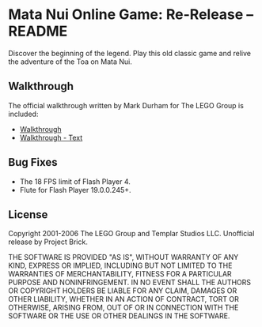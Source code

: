 # Mata Nui Online Game: Re-Release – README

Discover the beginning of the legend. Play this old classic game and relive the adventure of the Toa on Mata Nui.


## Walkthrough

The official walkthrough written by Mark Durham for The LEGO Group is included:

-   [Walkthrough](Walkthrough/Mata%20Nui%20Walkthrough.pdf)
-   [Walkthrough - Text](Walkthrough/Text%20Walkthrough.pdf)


## Bug Fixes

-   The 18 FPS limit of Flash Player 4.
-   Flute for Flash Player 19.0.0.245+.


## License

Copyright 2001-2006 The LEGO Group and Templar Studios LLC. Unofficial release by Project Brick.

THE SOFTWARE IS PROVIDED "AS IS", WITHOUT WARRANTY OF ANY KIND, EXPRESS OR IMPLIED, INCLUDING BUT NOT LIMITED TO THE WARRANTIES OF MERCHANTABILITY, FITNESS FOR A PARTICULAR PURPOSE AND NONINFRINGEMENT. IN NO EVENT SHALL THE AUTHORS OR COPYRIGHT HOLDERS BE LIABLE FOR ANY CLAIM, DAMAGES OR OTHER LIABILITY, WHETHER IN AN ACTION OF CONTRACT, TORT OR OTHERWISE, ARISING FROM, OUT OF OR IN CONNECTION WITH THE SOFTWARE OR THE USE OR OTHER DEALINGS IN THE SOFTWARE.
